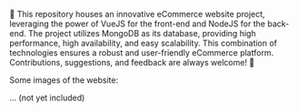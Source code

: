🌻 This repository houses an innovative eCommerce website project, leveraging the power of VueJS for the front-end and NodeJS for the back-end. The project utilizes MongoDB as its database, providing high performance, high availability, and easy scalability. This combination of technologies ensures a robust and user-friendly eCommerce platform. Contributions, suggestions, and feedback are always welcome! 🌻

Some images of the website:

... (not yet included)
